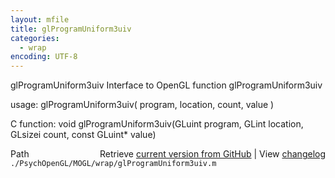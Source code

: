 ```yaml
---
layout: mfile
title: glProgramUniform3uiv
categories:
  - wrap
encoding: UTF-8
---
```


glProgramUniform3uiv  Interface to OpenGL function glProgramUniform3uiv

usage:  glProgramUniform3uiv\( program, location, count, value \)

C function:  void glProgramUniform3uiv\(GLuint program, GLint location, GLsizei count, const GLuint\* value\)


<div class="code_header" style="text-align:right;">
  <span style="float:left;">Path&nbsp;&nbsp;</span> <span class="counter">Retrieve <a href=
  "https://raw.github.com/Psychtoolbox-3/Psychtoolbox-3/beta/./PsychOpenGL/MOGL/wrap/glProgramUniform3uiv.m">current version from GitHub</a> | View <a href=
  "https://github.com/Psychtoolbox-3/Psychtoolbox-3/commits/beta/./PsychOpenGL/MOGL/wrap/glProgramUniform3uiv.m">changelog</a></span>
</div>
<div class="code">
  <code>./PsychOpenGL/MOGL/wrap/glProgramUniform3uiv.m</code>
</div>
